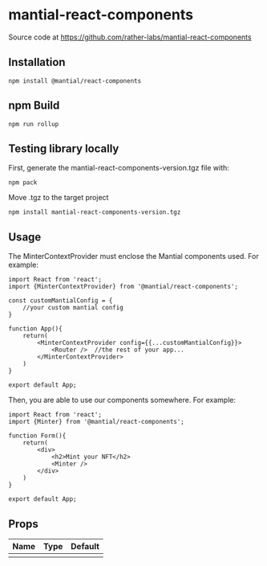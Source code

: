 # mantial-react-components

Source code at https://github.com/rather-labs/mantial-react-components

## Installation

    npm install @mantial/react-components

## npm Build

    npm run rollup

## Testing library locally

First, generate the mantial-react-components-version.tgz file with:

    npm pack

Move .tgz to the target project

    npm install mantial-react-components-version.tgz

## Usage

The MinterContextProvider must enclose the Mantial components used. For example:

```
import React from 'react';
import {MinterContextProvider} from '@mantial/react-components';

const customMantialConfig = {
    //your custom mantial config
}

function App(){
    return(
        <MinterContextProvider config={{...customMantialConfig}}>
            <Router />  //the rest of your app...
        </MinterContextProvider>
    )
}

export default App;
```

Then, you are able to use our components somewhere. For example:

```
import React from 'react';
import {Minter} from '@mantial/react-components';

function Form(){
    return(
        <div>
            <h2>Mint your NFT</h2>
            <Minter />
        </div>
    )
}

export default App;
```

## Props

| Name | Type | Default |
| ---- | ---- | ------- |
|      |      |         |
